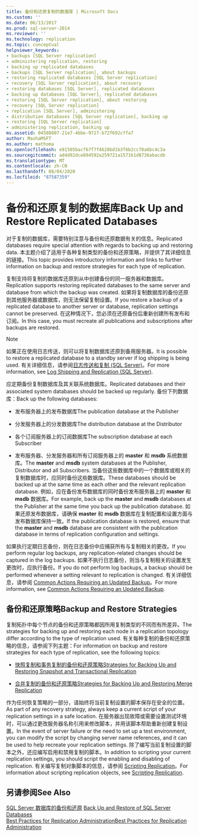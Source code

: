 ```yaml
---
title: 备份和还原复制的数据库 | Microsoft Docs
ms.custom: ''
ms.date: 06/13/2017
ms.prod: sql-server-2014
ms.reviewer: ''
ms.technology: replication
ms.topic: conceptual
helpviewer_keywords:
- backups [SQL Server replication]
- administering replication, restoring
- backing up replicated databases
- backups [SQL Server replication], about backups
- restoring replicated databases [SQL Server replication]
- recovery [SQL Server replication], about recovery
- restoring databases [SQL Server], replicated databases
- backing up databases [SQL Server], replicated databases
- restoring [SQL Server replication], about restoring
- recovery [SQL Server replication]
- replication [SQL Server], administering
- distribution databases [SQL Server replication], backing up
- restoring [SQL Server replication]
- administering replication, backing up
ms.assetid: 04588807-21e7-4bbe-9727-b72f692cffa7
author: MashaMSFT
ms.author: mathoma
ms.openlocfilehash: e91505bacf67f7f4628bd1b3f6b2cc78a6bc4c3a
ms.sourcegitcommit: ad4d92dce894592a259721a1571b1d8736abacdb
ms.translationtype: MT
ms.contentlocale: zh-CN
ms.lasthandoff: 08/04/2020
ms.locfileid: "87587359"
---
```

# <a name="back-up-and-restore-replicated-databases"></a><span data-ttu-id="ecba2-102">备份和还原复制的数据库</span><span class="sxs-lookup"><span data-stu-id="ecba2-102">Back Up and Restore Replicated Databases</span></span>
  <span data-ttu-id="ecba2-103">对于复制的数据库，需要特别注意与备份和还原数据有关的信息。</span><span class="sxs-lookup"><span data-stu-id="ecba2-103">Replicated databases require special attention with regards to backing up and restoring data.</span></span> <span data-ttu-id="ecba2-104">本主题介绍了适用于各种复制类型的备份和还原策略，并提供了其详细信息的链接。</span><span class="sxs-lookup"><span data-stu-id="ecba2-104">This topic provides introductory information and links to further information on backup and restore strategies for each type of replication.</span></span>  
  
 <span data-ttu-id="ecba2-105">复制支持将复制的数据库还原到从中创建备份的同一服务器和数据库。</span><span class="sxs-lookup"><span data-stu-id="ecba2-105">Replication supports restoring replicated databases to the same server and database from which the backup was created.</span></span> <span data-ttu-id="ecba2-106">如果将复制数据库的备份还原到其他服务器或数据库，则无法保留复制设置。</span><span class="sxs-lookup"><span data-stu-id="ecba2-106">If you restore a backup of a replicated database to another server or database, replication settings cannot be preserved.</span></span> <span data-ttu-id="ecba2-107">在这种情况下，您必须在还原备份后重新创建所有发布和订阅。</span><span class="sxs-lookup"><span data-stu-id="ecba2-107">In this case, you must recreate all publications and subscriptions after backups are restored.</span></span>  
  
> [!NOTE]  
>  <span data-ttu-id="ecba2-108">如果正在使用日志传送，则可以将复制数据库还原到备用服务器。</span><span class="sxs-lookup"><span data-stu-id="ecba2-108">It is possible to restore a replicated database to a standby server if log shipping is being used.</span></span> <span data-ttu-id="ecba2-109">有关详细信息，请参阅[日志传送和复制 (SQL Server)](../../../database-engine/log-shipping/log-shipping-and-replication-sql-server.md)。</span><span class="sxs-lookup"><span data-stu-id="ecba2-109">For more information, see [Log Shipping and Replication &#40;SQL Server&#41;](../../../database-engine/log-shipping/log-shipping-and-replication-sql-server.md).</span></span>  
  
 <span data-ttu-id="ecba2-110">应定期备份复制数据库及其关联系统数据库。</span><span class="sxs-lookup"><span data-stu-id="ecba2-110">Replicated databases and their associated system databases should be backed up regularly.</span></span> <span data-ttu-id="ecba2-111">备份下列数据库：</span><span class="sxs-lookup"><span data-stu-id="ecba2-111">Back up the following databases:</span></span>  
  
-   <span data-ttu-id="ecba2-112">发布服务器上的发布数据库</span><span class="sxs-lookup"><span data-stu-id="ecba2-112">The publication database at the Publisher</span></span>  
  
-   <span data-ttu-id="ecba2-113">分发服务器上的分发数据库</span><span class="sxs-lookup"><span data-stu-id="ecba2-113">The distribution database at the Distributor</span></span>  
  
-   <span data-ttu-id="ecba2-114">各个订阅服务器上的订阅数据库</span><span class="sxs-lookup"><span data-stu-id="ecba2-114">The subscription database at each Subscriber</span></span>  
  
-   <span data-ttu-id="ecba2-115">发布服务器、分发服务器和所有订阅服务器上的 **master** 和 **msdb** 系统数据库。</span><span class="sxs-lookup"><span data-stu-id="ecba2-115">The **master** and **msdb** system databases at the Publisher, Distributor and all Subscribers.</span></span> <span data-ttu-id="ecba2-116">当备份这些数据库中的一个数据库或相关的复制数据库时，应同时备份这些数据库。</span><span class="sxs-lookup"><span data-stu-id="ecba2-116">These databases should be backed up at the same time as each other and the relevant replication database.</span></span> <span data-ttu-id="ecba2-117">例如，应在备份发布数据库的同时备份发布服务器上的 **master** 和 **msdb** 数据库。</span><span class="sxs-lookup"><span data-stu-id="ecba2-117">For example, back up the **master** and **msdb** databases at the Publisher at the same time you back up the publication database.</span></span> <span data-ttu-id="ecba2-118">如果还原发布数据库，请确保 **master** 和 **msdb** 数据库在复制配置和设置方面与发布数据库保持一致。</span><span class="sxs-lookup"><span data-stu-id="ecba2-118">If the publication database is restored, ensure that the **master** and **msdb** database are consistent with the publication database in terms of replication configuration and settings.</span></span>  
  
 <span data-ttu-id="ecba2-119">如果执行定期日志备份，则在日志备份中应捕获所有与复制相关的更改。</span><span class="sxs-lookup"><span data-stu-id="ecba2-119">If you perform regular log backups, any replication-related changes should be captured in the log backups.</span></span> <span data-ttu-id="ecba2-120">如果不执行日志备份，则当与复制相关的设置发生更改时，应执行备份。</span><span class="sxs-lookup"><span data-stu-id="ecba2-120">If you do not perform log backups, a backup should be performed whenever a setting relevant to replication is changed.</span></span> <span data-ttu-id="ecba2-121">有关详细信息，请参阅 [Common Actions Requiring an Updated Backup](common-actions-requiring-an-updated-backup.md)。</span><span class="sxs-lookup"><span data-stu-id="ecba2-121">For more information, see [Common Actions Requiring an Updated Backup](common-actions-requiring-an-updated-backup.md).</span></span>  
  
## <a name="backup-and-restore-strategies"></a><span data-ttu-id="ecba2-122">备份和还原策略</span><span class="sxs-lookup"><span data-stu-id="ecba2-122">Backup and Restore Strategies</span></span>  
 <span data-ttu-id="ecba2-123">复制拓扑中每个节点的备份和还原策略都因所用复制类型的不同而有所差异。</span><span class="sxs-lookup"><span data-stu-id="ecba2-123">The strategies for backing up and restoring each node in a replication topology differ according to the type of replication used.</span></span> <span data-ttu-id="ecba2-124">有关每种复制的备份和还原策略的信息，请参阅下列主题：</span><span class="sxs-lookup"><span data-stu-id="ecba2-124">For information on backup and restore strategies for each type of replication, see the following topics:</span></span>  
  
-   [<span data-ttu-id="ecba2-125">快照复制和事务复制的备份和还原策略</span><span class="sxs-lookup"><span data-stu-id="ecba2-125">Strategies for Backing Up and Restoring Snapshot and Transactional Replication</span></span>](strategies-for-backing-up-and-restoring-snapshot-and-transactional-replication.md)  
  
-   [<span data-ttu-id="ecba2-126">合并复制的备份和还原策略</span><span class="sxs-lookup"><span data-stu-id="ecba2-126">Strategies for Backing Up and Restoring Merge Replication</span></span>](strategies-for-backing-up-and-restoring-merge-replication.md)  
  
 <span data-ttu-id="ecba2-127">作为任何恢复策略的一部分，请始终将当前复制设置的脚本保存在安全的位置。</span><span class="sxs-lookup"><span data-stu-id="ecba2-127">As part of any recovery strategy, always keep a current script of your replication settings in a safe location.</span></span> <span data-ttu-id="ecba2-128">在服务器出现故障或需要设置测试环境时，可以通过更改服务器名称引用来修改脚本，并用该脚本帮助重新创建复制设置。</span><span class="sxs-lookup"><span data-stu-id="ecba2-128">In the event of server failure or the need to set up a test environment, you can modify the script by changing server name references, and it can be used to help recreate your replication settings.</span></span> <span data-ttu-id="ecba2-129">除了编写当前复制设置的脚本之外，还应编写启用和禁用复制的脚本。</span><span class="sxs-lookup"><span data-stu-id="ecba2-129">In addition to scripting your current replication settings, you should script the enabling and disabling of replication.</span></span> <span data-ttu-id="ecba2-130">有关编写复制对象脚本的信息，请参阅 [Scripting Replication](../scripting-replication.md)。</span><span class="sxs-lookup"><span data-stu-id="ecba2-130">For information about scripting replication objects, see [Scripting Replication](../scripting-replication.md).</span></span>  
  
## <a name="see-also"></a><span data-ttu-id="ecba2-131">另请参阅</span><span class="sxs-lookup"><span data-stu-id="ecba2-131">See Also</span></span>  
 <span data-ttu-id="ecba2-132">[SQL Server 数据库的备份和还原](../../backup-restore/back-up-and-restore-of-sql-server-databases.md) </span><span class="sxs-lookup"><span data-stu-id="ecba2-132">[Back Up and Restore of SQL Server Databases](../../backup-restore/back-up-and-restore-of-sql-server-databases.md) </span></span>  
 [<span data-ttu-id="ecba2-133">Best Practices for Replication Administration</span><span class="sxs-lookup"><span data-stu-id="ecba2-133">Best Practices for Replication Administration</span></span>](best-practices-for-replication-administration.md)  
  
  
